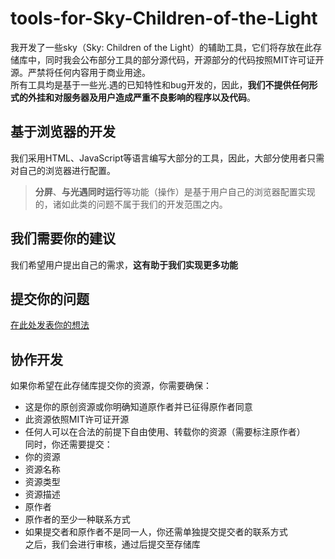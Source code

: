# tools-for-Sky-Children-of-the-Light
我开发了一些sky（Sky: Children of the Light）的辅助工具，它们将存放在此存储库中，同时我会公布部分工具的部分源代码，开源部分的代码按照MIT许可证开源。严禁将任何内容用于商业用途。  
所有工具均是基于一些光.遇的已知特性和bug开发的，因此，**我们不提供任何形式的外挂和对服务器及用户造成严重不良影响的程序以及代码**。  
## 基于浏览器的开发
我们采用HTML、JavaScript等语言编写大部分的工具，因此，大部分使用者只需对自己的浏览器进行配置。  
>**分屏**、**与光遇同时运行**等功能（操作）是基于用户自己的浏览器配置实现的，诸如此类的问题不属于我们的开发范围之内。  
## 我们需要你的建议
我们希望用户提出自己的需求，**这有助于我们实现更多功能**
## 提交你的问题
[在此处发表你的想法](https://github.com/zghzd/tools-for-Sky-Children-of-the-Light/issues)
## 协作开发
如果你希望在此存储库提交你的资源，你需要确保：  
- 这是你的原创资源或你明确知道原作者并已征得原作者同意
- 此资源依照MIT许可证开源
- 任何人可以在合法的前提下自由使用、转载你的资源（需要标注原作者）  
同时，你还需要提交：
- 你的资源
- 资源名称
- 资源类型
- 资源描述
- 原作者
- 原作者的至少一种联系方式
- 如果提交者和原作者不是同一人，你还需单独提交提交者的联系方式  
之后，我们会进行审核，通过后提交至存储库

